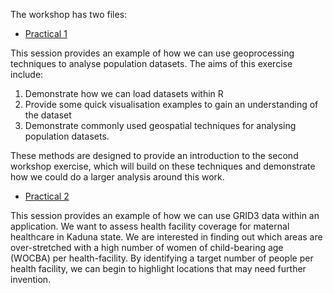 The workshop has two files:

- [Practical 1](Practical_1/GeoprocessingForPopulationDataAnalysis.html)

This session provides an example of how we can use geoprocessing techniques to analyse population datasets. The aims of this exercise include:

1. Demonstrate how we can load datasets within R
2. Provide some quick visualisation examples to gain an understanding of the dataset
3. Demonstrate commonly used geospatial techniques for analysing population datasets.

These methods are designed to provide an introduction to the second workshop exercise, which will build on these techniques and demonstrate how we could do a larger analysis around this work.

- [Practical 2](Practical_2/AssessingHealthFacilitiesCoverage.html)

This session provides an example of how we can use GRID3 data within an application. We want to assess health facility coverage for maternal healthcare in Kaduna state. We are interested in finding out which areas are over-stretched with a high number of women of child-bearing age (WOCBA) per health-facility. By identifying a target number of people per health facility, we can begin to highlight locations that may need further invention. 
